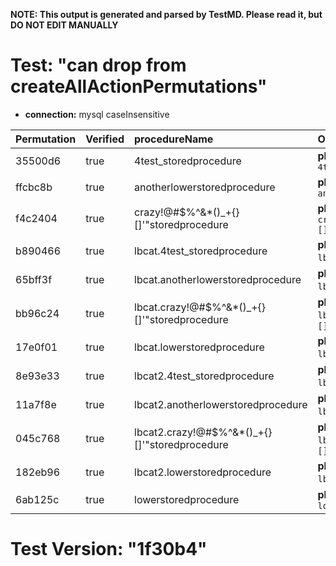 **NOTE: This output is generated and parsed by TestMD. Please read it, but DO NOT EDIT MANUALLY**

# Test: "can drop from createAllActionPermutations" #

- **connection:** mysql caseInsensitive

| Permutation | Verified | procedureName                                  | OPERATIONS
| :---------- | :------- | :--------------------------------------------- | :------
| 35500d6     | true     | 4test_storedprocedure                          | **plan**: DROP PROCEDURE `4test_storedprocedure`
| ffcbc8b     | true     | anotherlowerstoredprocedure                    | **plan**: DROP PROCEDURE `anotherlowerstoredprocedure`
| f4c2404     | true     | crazy!@#\$%^&*()_+{}[]'"storedprocedure        | **plan**: DROP PROCEDURE `crazy!@#\$%^&*()_+{}[]'"storedprocedure`
| b890466     | true     | lbcat.4test_storedprocedure                    | **plan**: DROP PROCEDURE `lbcat`.`4test_storedprocedure`
| 65bff3f     | true     | lbcat.anotherlowerstoredprocedure              | **plan**: DROP PROCEDURE `lbcat`.`anotherlowerstoredprocedure`
| bb96c24     | true     | lbcat.crazy!@#\$%^&*()_+{}[]'"storedprocedure  | **plan**: DROP PROCEDURE `lbcat`.`crazy!@#\$%^&*()_+{}[]'"storedprocedure`
| 17e0f01     | true     | lbcat.lowerstoredprocedure                     | **plan**: DROP PROCEDURE `lbcat`.`lowerstoredprocedure`
| 8e93e33     | true     | lbcat2.4test_storedprocedure                   | **plan**: DROP PROCEDURE `lbcat2`.`4test_storedprocedure`
| 11a7f8e     | true     | lbcat2.anotherlowerstoredprocedure             | **plan**: DROP PROCEDURE `lbcat2`.`anotherlowerstoredprocedure`
| 045c768     | true     | lbcat2.crazy!@#\$%^&*()_+{}[]'"storedprocedure | **plan**: DROP PROCEDURE `lbcat2`.`crazy!@#\$%^&*()_+{}[]'"storedprocedure`
| 182eb96     | true     | lbcat2.lowerstoredprocedure                    | **plan**: DROP PROCEDURE `lbcat2`.`lowerstoredprocedure`
| 6ab125c     | true     | lowerstoredprocedure                           | **plan**: DROP PROCEDURE `lowerstoredprocedure`

# Test Version: "1f30b4" #